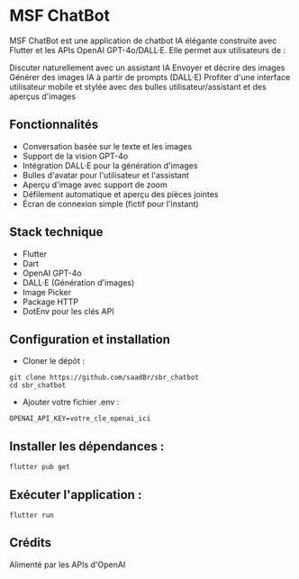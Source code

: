 # MSF ChatBot
MSF ChatBot est une application de chatbot IA élégante construite avec Flutter et les APIs OpenAI GPT-4o/DALL·E. Elle permet aux utilisateurs de :

Discuter naturellement avec un assistant IA
Envoyer et décrire des images
Générer des images IA à partir de prompts (DALL·E)
Profiter d'une interface utilisateur mobile et stylée avec des bulles utilisateur/assistant et des aperçus d'images

## Fonctionnalités
-  Conversation basée sur le texte et les images
-  Support de la vision GPT-4o
-  Intégration DALL·E pour la génération d'images
-  Bulles d'avatar pour l'utilisateur et l'assistant
-  Aperçu d'image avec support de zoom
-  Défilement automatique et aperçu des pièces jointes
-  Écran de connexion simple (fictif pour l'instant)
## Stack technique

- Flutter
- Dart
- OpenAI GPT-4o
- DALL·E (Génération d'images)
- Image Picker
- Package HTTP
- DotEnv pour les clés API

## Configuration et installation

- Cloner le dépôt :
```
git clone https://github.com/saadBr/sbr_chatbot
cd sbr_chatbot
```

- Ajouter votre fichier .env :
```
OPENAI_API_KEY=votre_cle_openai_ici
```

##  Installer les dépendances :
```
flutter pub get
```

## Exécuter l'application :
```
flutter run
```

## Crédits
Alimenté par les APIs d'OpenAI